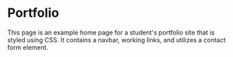 # Portfolio

This page is an example home page for a student's portfolio site that is styled using CSS. It contains a navbar, working links, and utilizes a contact form element.
